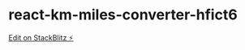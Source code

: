 # react-km-miles-converter-hfict6

[Edit on StackBlitz ⚡️](https://stackblitz.com/edit/react-km-miles-converter-hfict6)